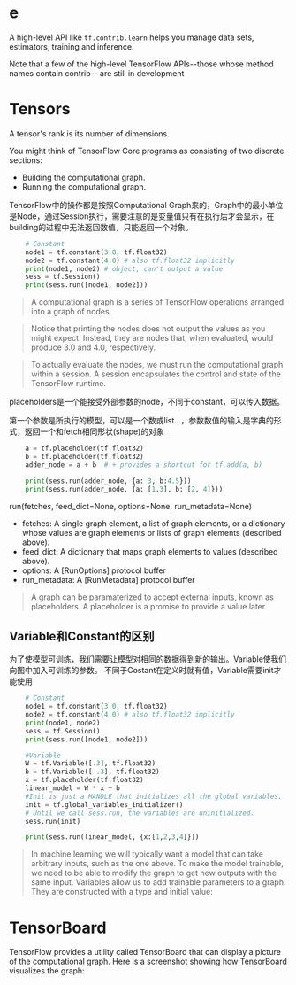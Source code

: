 
# e
A high-level API like ```tf.contrib.learn``` helps you manage data sets, estimators, training and inference.


Note that a few of the high-level TensorFlow APIs--those whose method names contain contrib-- are still in development

# Tensors
A tensor's rank is its number of dimensions.

You might think of TensorFlow Core programs as consisting of two discrete sections:

*   Building the computational graph.
*   Running the computational graph.

TensorFlow中的操作都是按照Computational Graph来的，Graph中的最小单位是Node，通过Session执行，需要注意的是变量值只有在执行后才会显示，在building的过程中无法返回数值，只能返回一个对象。


```python
    # Constant
    node1 = tf.constant(3.0, tf.float32)
    node2 = tf.constant(4.0) # also tf.float32 implicitly
    print(node1, node2) # object, can't output a value
    sess = tf.Session()
    print(sess.run([node1, node2]))
```

> A computational graph is a series of TensorFlow operations arranged into a graph of nodes

> Notice that printing the nodes does not output the values as you might expect. Instead, they are nodes that, when evaluated, would produce 3.0 and 4.0, respectively. 

> To actually evaluate the nodes, we must run the computational graph within a session. A session encapsulates the control and state of the TensorFlow runtime.

placeholders是一个能接受外部参数的node，不同于constant，可以传入数据。

第一个参数是所执行的模型，可以是一个数或list...，参数数值的输入是字典的形式，返回一个和fetch相同形状(shape)的对象

```python
    a = tf.placeholder(tf.float32)
    b = tf.placeholder(tf.float32)
    adder_node = a + b  # + provides a shortcut for tf.add(a, b)

    print(sess.run(adder_node, {a: 3, b:4.5}))
    print(sess.run(adder_node, {a: [1,3], b: [2, 4]}))
```

run(fetches, feed_dict=None, options=None, run_metadata=None)

*   fetches: A single graph element, a list of graph elements, or a dictionary whose values are graph elements or lists of graph elements (described above).
*   feed_dict: A dictionary that maps graph elements to values (described above).
*   options: A [RunOptions] protocol buffer
*   run_metadata: A [RunMetadata] protocol buffer

> A graph can be paramaterized to accept external inputs, known as placeholders. A placeholder is a promise to provide a value later.

## Variable和Constant的区别

为了使模型可训练，我们需要让模型对相同的数据得到新的输出。Variable使我们向图中加入可训练的参数。
不同于Costant在定义时就有值，Variable需要init才能使用

```python
    # Constant
    node1 = tf.constant(3.0, tf.float32)
    node2 = tf.constant(4.0) # also tf.float32 implicitly
    print(node1, node2)
    sess = tf.Session()
    print(sess.run([node1, node2]))

    #Variable
    W = tf.Variable([.3], tf.float32)
    b = tf.Variable([-.3], tf.float32)
    x = tf.placeholder(tf.float32)
    linear_model = W * x + b
    #Init is just a HANDLE that initializes all the global variables.
    init = tf.global_variables_initializer()
    # Until we call sess.run, the variables are uninitialized.
    sess.run(init)

    print(sess.run(linear_model, {x:[1,2,3,4]}))
```

> In machine learning we will typically want a model that can take arbitrary inputs, such as the one above. To make the model trainable, we need to be able to modify the graph to get new outputs with the same input. Variables allow us to add trainable parameters to a graph. They are constructed with a type and initial value:


# TensorBoard
TensorFlow provides a utility called TensorBoard that can display a picture of the computational graph. Here is a screenshot showing how TensorBoard visualizes the graph: